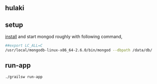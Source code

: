 hulaki
---------------

setup
-------------

[install](https://github.com/prayagupd/dotfiles/) and start mongod roughly with following command, 
```bash
##export LC_ALL=C
/usr/local/mongodb-linux-x86_64-2.6.0/bin/mongod --dbpath /data/db/
```

run-app
------------
```
./grailsw run-app 
```

